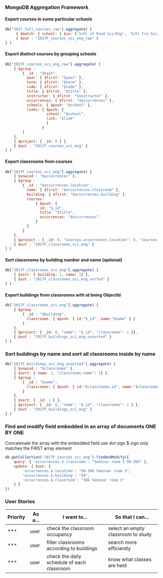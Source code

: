 ### MongoDB Aggregation Framework

#### Export courses in some particular schools

```JavaScript
db["2017_fall_courses_raw"].aggregate( [
     { $match: { school: { $in: ['Schl of Fund Sci/Eng', 'Schl Cre Sci/Eng', 'Schl Adv Sci/Eng'] } } },
     { $out : "2017F_courses_sci_eng_raw" }
] )
```

#### Export distinct courses by grouping schools

```JavaScript
db["2017F_courses_sci_eng_raw"].aggregate( [
    { $group :
        { _id : "$hash",
          year: { $first: "$year" },
          term: { $first: "$term" },
          code: { $first: "$code" },
          title: { $first: "$title" },
          instructor: { $first: "$instructor" },
          occurrences: { $first: "$occurrences" },
          schools: { $push: "$school" },
          links: { $push: {
                   school: "$school",
                   link: "$link"
                   }         
                 }
        }
    },
    { $project: { _id: 0 } },
    { $out : "2017F_courses_sci_eng" }
] )
```

#### Export classrooms from courses

```JavaScript
db["2017F_courses_sci_eng"].aggregate( [
    { $unwind : "$occurrences" },
    { $group :
        { _id : "$occurrences.location",
          name: { $first: "$occurrences.classroom" },
          building: { $first: "$occurrences.building" },
          courses:
              { $push: {
                id: "$_id",
                title: "$title",
                occurrences: "$occurrences"
              }
          }
        }
    },
    { $project : { _id: 0, "courses.occurrences.location": 0, "courses.occurrences.classroom": 0, "courses.occurrences.building": 0} },
    { $out : "2017F_classrooms_sci_eng" }
] )
```

#### Sort classrooms by building number and name (optional)

```JavaScript
db["2017F_classrooms_sci_eng"].aggregate( [
	{ $sort: { building: 1, name: 1} },
    { $out : "2017F_classrooms_sci_eng_sorted" }
] )
```

#### Export buildings from classrooms with id being ObjectId

```JavaScript
db["2017F_classrooms_sci_eng"].aggregate( [
    { $group :
        { _id : "$building",
          classrooms: { $push: { id:"$_id", name:"$name" } }
        }
    },
    { $project: { _id: 0, "name": "$_id", "classrooms": 1 }},
    { $out : "2017F_buildings_sci_eng_unsorted" }
] )
```

### Sort buildings by name and sort all classrooms inside by name

```JavaScript
db["2017F_buildings_sci_eng_unsorted"].aggregate( [
    { $unwind : "$classrooms" },
    { $sort: { name: 1, "classrooms.name": 1} },
    { $group :
        { _id : "$name",
          classrooms: { $push: { id:"$classrooms.id", name:"$classrooms.name" } }
        }
    },
    { $sort: { _id: 1 } },
    { $project: { _id: 0, "name": "$_id", "classrooms": 1 } },
    { $out : "2017F_buildings_sci_eng" }
] )
```


### Find and modify field embedded in an array of documents ONE BY ONE

Concatenate the array with the embedded field use dot sign
$ sign only matches the FIRST array element

```JavaScript
db.getCollection('2017F_courses_sci_eng').findAndModify({
    query: { 'occurrences.$.classroom': "Seminar room 3 50-304" },
    update: { $set: { 
        'occurrences.$.location': "50-304 Seminar room 3",
        'occurrences.$.building': "50",
        'occurrences.$.classroom': "304 Seminar room 3"
    } }
})
```


### User Stories

Priority | As a... | I want to... | So that I can...
---|---|---|---
\*\*\* | user | check the classroom occupancy | select an empty classroom to study
\*\*\* | user | filter classrooms according to buildings | search more efficiently
\*\*\* | user | check the daily schedule of each classroom | know what classes are held
